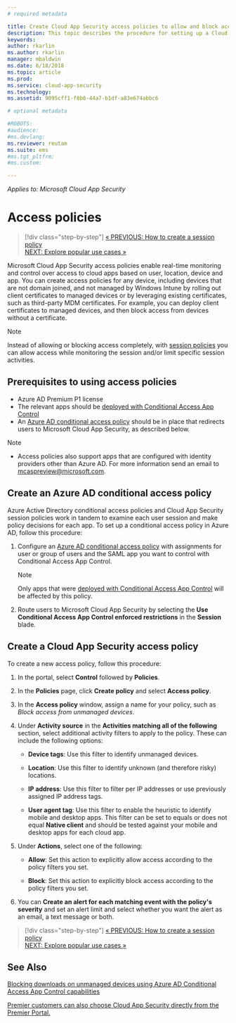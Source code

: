```yaml
---
# required metadata

title: Create Cloud App Security access policies to allow and block access | Microsoft Docs
description: This topic describes the procedure for setting up a Cloud App Security Conditional Access App Control access policy to allow and block access to apps connected through Azure AD using reverse proxy capabilities.
keywords:
author: rkarlin
ms.author: rkarlin
manager: mbaldwin
ms.date: 6/18/2018
ms.topic: article
ms.prod:
ms.service: cloud-app-security
ms.technology:
ms.assetid: 9095cff1-f8b0-44a7-b1df-a83e674abbc6

# optional metadata

#ROBOTS:
#audience:
#ms.devlang:
ms.reviewer: reutam
ms.suite: ems
#ms.tgt_pltfrm:
#ms.custom:

---
```


*Applies to: Microsoft Cloud App Security*

# Access policies 



>[!div class="step-by-step"]
[« PREVIOUS: How to create a session policy](session-policy-aad.md)<br>
[NEXT: Explore popular use cases »](use-case-proxy-block-session-aad.md)


Microsoft Cloud App Security access policies enable real-time monitoring and control over access to cloud apps based on user, location, device and app. You can create access policies for any device, including devices that are not domain joined, and not managed by Windows Intune by rolling out client certificates to managed devices or by leveraging existing certificates, such as third-party MDM certificates. For example, you can deploy client certificates to managed devices, and then block access from devices without a certificate. 

> [!NOTE]
> Instead of allowing or blocking access completely, with [session policies](session-policy-aad.md) you can allow access while monitoring the session and/or limit specific session activities. 

## Prerequisites to using access policies

- Azure AD Premium P1 license
- The relevant apps should be [deployed with Conditional Access App Control](proxy-deployment-aad.md)
- An [Azure AD conditional access policy](https://docs.microsoft.com/azure/active-directory/active-directory-conditional-access-azure-portal) should be in place that redirects users to Microsoft Cloud App Security, as described below.

> [!NOTE]
> - Access policies also support apps that are configured with identity providers other than Azure AD. For more information send an email to mcaspreview@microsoft.com.

## Create an Azure AD conditional access policy

Azure Active Directory conditional access policies and Cloud App Security session policies work in tandem to examine each user session and make policy decisions for each app. To set up a conditional access policy in Azure AD, follow this procedure:

1. Configure an [Azure AD conditional access policy](https://docs.microsoft.com/azure/active-directory/active-directory-conditional-access-azure-portal) with assignments for user or group of users and the SAML app you want to control with Conditional Access App Control. 

   > [!NOTE]
   > Only apps that were [deployed with Conditional Access App Control](proxy-deployment-aad.md) will be affected by this policy.

2. Route users to Microsoft Cloud App Security by selecting the **Use Conditional Access App Control enforced restrictions** in the **Session** blade.
 
## Create a Cloud App Security access policy 

To create a new access policy, follow this procedure:

1. In the portal, select **Control** followed by **Policies**.
2. In the **Policies** page, click **Create policy** and select **Access policy**.  

3. In the **Access policy** window, assign a name for your policy, such as *Block access from unmanaged devices*.

4. Under **Activity source** in the **Activities matching all of the following** section, select additional activity filters to apply to the policy. These can include the following options: 
     
   - **Device tags**: Use this filter to identify unmanaged devices.

   - **Location**: Use this filter to identify unknown (and therefore risky) locations. 

   - **IP address**: Use this filter to filter per IP addresses or use previously assigned IP address tags. 

   - **User agent tag**: Use this filter to enable the heuristic to identify mobile and desktop apps. This filter can be set to equals or does not equal **Native client** and should be tested against your mobile and desktop apps for each cloud app.
  
5. Under **Actions**, select one of the following: 

    - **Allow**: Set this action to explicitly allow access according to the policy filters you set.

    - **Block**: Set this action to explicitly block access according to the policy filters you set. 

6. You can **Create an alert for each matching event with the policy's severity** and set an alert limit and select whether you want the alert as an email, a text message or both.



>[!div class="step-by-step"]
[« PREVIOUS: How to create a session policy](session-policy-aad.md)<br>
[NEXT: Explore popular use cases »](use-case-proxy-block-session-aad.md)

 
## See Also  
[Blocking downloads on unmanaged devices using Azure AD Conditional Access App Control capabilities](use-case-proxy-block-session-aad.md)   

[Premier customers can also choose Cloud App Security directly from the Premier Portal.](https://premier.microsoft.com/)  
  
  